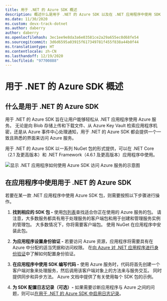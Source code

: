 ```yaml
---
title: 用于 .NET 的 Azure SDK 概述
description: 概述什么是用于 .NET 的 Azure SDK 以及在 .NET 应用程序中使用 SDK 的基本步骤
ms.date: 11/30/2020
ms.custom: devx-track-dotnet
ms.author: daberry
author: daberry
ms.openlocfilehash: 3ec1ee9e8da3a6e03581ce2a29a655ec0d68fe54
ms.sourcegitcommit: 3d6d6595a03915f617349781f455f838a44b0f44
ms.translationtype: HT
ms.contentlocale: zh-CN
ms.lasthandoff: 12/19/2020
ms.locfileid: "97700888"
---
```

# <a name="azure-sdk-for-net-overview"></a>用于 .NET 的 Azure SDK 概述

## <a name="what-is-the-azure-sdk-for-net"></a>什么是用于 .NET 的 Azure SDK

用于 .NET 的 Azure SDK 旨在让用户能够轻松从 .NET 应用程序使用 Azure 服务。  无论是向 Blob 存储上传和下载文件、从 Azure Key Vault 检索应用程序机密，还是从 Azure 事件中心处理通知，用于 .NET 的 Azure SDK 都会提供一个一致且熟悉的界面来访问 Azure 服务。  

用于 .NET 的 Azure SDK 以一系列 NuGet 包的形式提供，可以在 .NET Core（2.1 及更高版本）和 .NET Framework（4.6.1 及更高版本）应用程序中使用。

![显示 .NET 应用程序如何使用 Azure SDK 访问 Azure 服务的示意图](./media/azure-sdk-for-dotnet-overview.png)

## <a name="use-the-azure-sdk-for-net-in-your-applications"></a>在应用程序中使用用于 .NET 的 Azure SDK

若要在某一款 .NET 应用程序中使用 Azure SDK 包，则需要按照以下步骤进行操作。

1. **找到相应的 SDK 包 -** 使用[包列表](../packages.md)查找适合你正在使用的 Azure 服务的包。  请注意，大多数服务都具有用于处理服务的客户端包和用于创建和管理服务实例的管理包。  大多数情况下，你将需要客户端包。  使用 NuGet 在应用程序中安装此包。

2. **为应用程序设置身份验证 -** 若要访问 Azure 资源，应用程序将需要具有在 Azure 中分配的适当凭据和访问权限。  在[向 Azure 对 .NET 应用程序进行身份验证](../authentication.md)中了解如何配置身份验证。

3. **在应用程序中使用 SDK 编写代码 -** 使用 Azure 服务时，代码将首先创建一个客户端对象来处理服务，然后调用该客户端对象上的方法来与服务交互。  同时提供同步和异步方法。  Azure 文档中提供了有关使用每个 SDK 包的示例。

4. **为 SDK 配置日志记录（可选）-** 如果需要诊断应用程序与 Azure 之间的问题，则可以[在用于 .NET 的 Azure SDK 中启用日志记录](./logging.md)。
